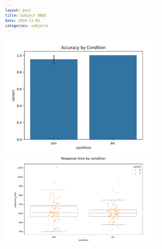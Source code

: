 ```yaml
---
layout: post
title: Subject 8003
date: 2024-11-05
categories: subjects
---
```


![](data/8003/run-11/8003_NF_acc.png)
![](data/8003/run-11/8003_NF_rt.png)
